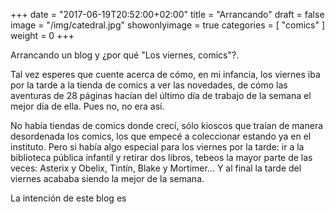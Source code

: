+++
date = "2017-06-19T20:52:00+02:00"
title = "Arrancando"
draft = false
image = "/img/catedral.jpg"
showonlyimage = true
categories = [
  "comics"
]
weight = 0
+++

Arrancando un blog y ¿por qué "Los viernes, comics"?. 

Tal vez esperes que cuente acerca de cómo, en mi infancia, los viernes iba por la tarde a la tienda de comics a ver las novedades, de cómo las aventuras de 28 páginas hacían del último día de trabajo de la semana el mejor día de ella. Pues no, no era así.

No había tiendas de comics donde crecí, sólo kioscos que traían de manera desordenada los comics, los que empecé a coleccionar estando ya en el instituto. Pero si había algo especial para los viernes por la tarde: ir a la biblioteca pública infantil y retirar dos libros, tebeos la mayor parte de las veces: Asterix y Obelix, Tintín, Blake y Mortimer... Y al final la tarde del viernes acababa siendo la mejor de la semana.

La intención de este blog es